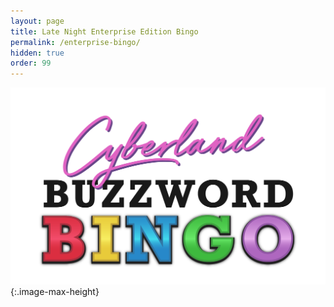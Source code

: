 ```yaml
---
layout: page
title: Late Night Enterprise Edition Bingo
permalink: /enterprise-bingo/
hidden: true
order: 99
---
```


![Bingo Logo](/assets/enterprise-bingo/bingo-header-big.png){:.image-max-height}


<div>
    <style>
    .grid-container {
    display: grid;
    grid-template-columns: 1fr 1fr 1fr 1fr 1fr;
    grid-template-rows: 1fr 1fr 1fr 1fr 1fr;
    gap: 0px 0px;
    grid-template-areas:
        "cell-0-0 cell-0-1 cell-0-2 cell-0-3 cell-0-4"
        "cell-1-0 cell-1-1 cell-1-2 cell-1-3 cell-1-4"
        "cell-2-0 cell-2-1 cell-2-2 cell-2-3 cell-2-4"
        "cell-3-0 cell-3-1 cell-3-2 cell-3-3 cell-3-4"
        "cell-4-0 cell-4-1 cell-4-2 cell-4-3 cell-4-4";
    }
    .cell {
        border-style: solid;
        border-color: black;
        border-width: 2px;
        padding: 32px 32px 32px 32px;
        text-align: center;
        font-weight: bold;
    }
    .free-cell {
        background-color: green;
        font-size: 32px;
    }

    .cell-0-0 { grid-area: cell-0-0; }
    .cell-0-1 { grid-area: cell-0-1; }
    .cell-0-2 { grid-area: cell-0-2; }
    .cell-0-3 { grid-area: cell-0-3; }
    .cell-0-4 { grid-area: cell-0-4; }
    .cell-1-0 { grid-area: cell-1-0; }
    .cell-1-1 { grid-area: cell-1-1; }
    .cell-1-2 { grid-area: cell-1-2; }
    .cell-1-3 { grid-area: cell-1-3; }
    .cell-1-4 { grid-area: cell-1-4; }
    .cell-2-0 { grid-area: cell-2-0; }
    .cell-2-1 { grid-area: cell-2-1; }
    .cell-2-2 { grid-area: cell-2-2; }
    .cell-2-3 { grid-area: cell-2-3; }
    .cell-2-4 { grid-area: cell-2-4; }
    .cell-3-0 { grid-area: cell-3-0; }
    .cell-3-1 { grid-area: cell-3-1; }
    .cell-3-2 { grid-area: cell-3-2; }
    .cell-3-3 { grid-area: cell-3-3; }
    .cell-3-4 { grid-area: cell-3-4; }
    .cell-4-0 { grid-area: cell-4-0; }
    .cell-4-1 { grid-area: cell-4-1; }
    .cell-4-2 { grid-area: cell-4-2; }
    .cell-4-3 { grid-area: cell-4-3; }
    .cell-4-4 { grid-area: cell-4-4; }
    </style>


    <div class="grid-container">
        <div class="cell cell-0-0"></div>
        <div class="cell cell-0-1"></div>
        <div class="cell cell-0-2"></div>
        <div class="cell cell-0-3"></div>
        <div class="cell cell-0-4"></div>
        <div class="cell cell-1-0"></div>
        <div class="cell cell-1-1"></div>
        <div class="cell cell-1-2"></div>
        <div class="cell cell-1-3"></div>
        <div class="cell cell-1-4"></div>
        <div class="cell cell-2-0"></div>
        <div class="cell cell-2-1"></div>
        <div class="cell cell-2-2 free-cell">❤️</div>
        <div class="cell cell-2-3"></div>
        <div class="cell cell-2-4"></div>
        <div class="cell cell-3-0"></div>
        <div class="cell cell-3-1"></div>
        <div class="cell cell-3-2"></div>
        <div class="cell cell-3-3"></div>
        <div class="cell cell-3-4"></div>
        <div class="cell cell-4-0"></div>
        <div class="cell cell-4-1"></div>
        <div class="cell cell-4-2"></div>
        <div class="cell cell-4-3"></div>
        <div class="cell cell-4-4"></div>
    </div>

    <script type="text/javascript">

    var buzzwords = ["SOAP", "LAYER", "ARCHITEKTUR", "SOA", "AGIL", "B2B",
    "BIG DATA", "CLOUD", "CONTAINER", "CONTINUOUS DELIVERY", "CONTINUOUS INTEGRATION",
    "PATTERN", "DEVOPS", "AI", "LEAN", "FUNCTIONAL",
    "MICROSERVICE", "MODULARITY", "MONOLITH", "SERVERLESS", "BLOCKING",
    "NON-BLOCKING", "SQL", "NOSQL", "REST", "REACTIVESCRUM",
    "TDD", "UML", "AWS", "STATELESS", "STREAMING",
    "AGILE", "WEBSERVICE", "SAML", "JWT", "KEYCLOAK",
    "APPLICATION SERVER", "SPECIFICATION", "3 LAYER", "EJB", "JPA",
    "JMS", "JDBC", "KAFKA", "SPRING BOOT", "ACTIVE MQ",
    "LDAP", "CERTIFIED", "XA TRANSACTION", "2 FACE COMMIT", "ROLLBACK",
    "TOMCAT", "JAKARTAEE", "JAVA-EE", "J2EE", "MQ-SERIES",
    "WEBSPHERE", "WEBLOGIC", "JBOSS"];


    function getRandomInt(max) {
    return Math.floor(Math.random() * Math.floor(max));
    }

    function setText(divSelector, value) {
        document.querySelector(divSelector).innerHTML = value;
    }
    
    function createBingo() {
        var usedBuzzwords = [];
        while(usedBuzzwords.length <= 24) {
            var selectedWord = buzzwords[getRandomInt(buzzwords.length)];
            while(usedBuzzwords.includes(selectedWord)) {
                selectedWord = buzzwords[getRandomInt(buzzwords.length)];
            }
            usedBuzzwords.push(selectedWord);
        }
        setText('.cell-0-0', usedBuzzwords[0]);
        setText('.cell-0-1', usedBuzzwords[1]);
        setText('.cell-0-2', usedBuzzwords[2]);
        setText('.cell-0-3', usedBuzzwords[3]);
        setText('.cell-0-4', usedBuzzwords[4]);
        setText('.cell-1-0', usedBuzzwords[5]);
        setText('.cell-1-1', usedBuzzwords[6]);
        setText('.cell-1-2', usedBuzzwords[7]);
        setText('.cell-1-3', usedBuzzwords[8]);
        setText('.cell-1-4', usedBuzzwords[9]);
        setText('.cell-2-0', usedBuzzwords[10]);
        setText('.cell-2-1', usedBuzzwords[11]);

        setText('.cell-2-3', usedBuzzwords[12]);
        setText('.cell-2-4', usedBuzzwords[13]);
        setText('.cell-3-0', usedBuzzwords[14]);
        setText('.cell-3-1', usedBuzzwords[15]);
        setText('.cell-3-2', usedBuzzwords[16]);
        setText('.cell-3-3', usedBuzzwords[17]);
        setText('.cell-3-4', usedBuzzwords[18]);
        setText('.cell-4-0', usedBuzzwords[19]);
        setText('.cell-4-1', usedBuzzwords[20]);
        setText('.cell-4-2', usedBuzzwords[21]);
        setText('.cell-4-3', usedBuzzwords[22]);
        setText('.cell-4-4', usedBuzzwords[23]);
    }
    document.onload = createBingo();
    </script>

</div>